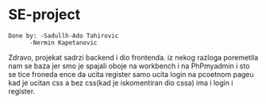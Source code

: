 # SE-project
	Done by: -Sadullh-Ado Tahirovic
		  -Nermin Kapetanovic 
Zdravo, projekat sadrzi backend i dio frontenda. iz nekog razloga poremetila nam se baza jer smo je spajali oboje na workbench i na PhPmyadmin i sto se tice froneda ence da ucita register samo ucita login na pcoetnom pageu kad je ucitan css a bez css(kad je iskomentiran dio cssa) ima i login i register. 